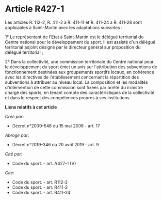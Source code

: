 # Article R427-1

Les articles R. 112-2, R. 411-2 à R. 411-11 et R. 411-24 à R. 411-28 sont applicables à Saint-Martin avec les adaptations
suivantes : 

1° Le représentant de l'Etat à Saint-Martin est le délégué territorial du Centre national pour le développement du sport. Il
est assisté d'un délégué territorial adjoint désigné par le directeur général sur proposition du délégué territorial ; 

2° Dans la collectivité, une commission territoriale du Centre national pour le développement du sport émet un avis sur
l'attribution des subventions de fonctionnement destinées aux groupements sportifs locaux, en cohérence avec les directives
de l'établissement concernant la répartition des subventions à attribuer au niveau local. La composition et les modalités
d'intervention de cette commission sont fixées par arrêté du ministre chargé des sports, en tenant compte des
caractéristiques de la collectivité et dans le respect des compétences propres à ses institutions.

**Liens relatifs à cet article**

_Créé par_:

  - Décret n°2009-548 du 15 mai 2009 - art. 17

_Abrogé par_:

  - Décret n°2019-346 du 20 avril 2019 - art. 9

_Cité par_:

  - Code du sport. - art. A427-1 (V)

_Cite_:

  - Code du sport. - art. R112-2
  - Code du sport. - art. R411-2
  - Code du sport. - art. R411-24
